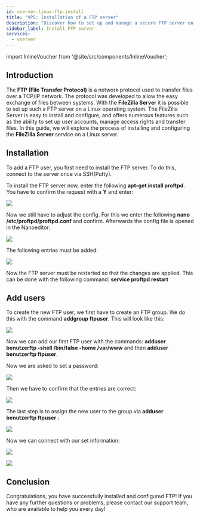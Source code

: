 ```yaml
---
id: vserver-linux-ftp-install
title: "VPS: Installation of a FTP server"
description: "Discover how to set up and manage a secure FTP server on Linux with FileZilla Server to efficiently transfer files → Learn more now"
sidebar_label: Install FTP server
services:
  - vserver
---
```


import InlineVoucher from '@site/src/components/InlineVoucher';

## Introduction

The **FTP (File Transfer Protocol)** is a network protocol used to transfer files over a TCP/IP network. The protocol was developed to allow the easy exchange of files between systems. With the **FileZilla Server** it is possible to set up such a FTP server on a Linux operating system. The FileZilla Server is easy to install and configure, and offers numerous features such as the ability to set up user accounts, manage access rights and transfer files. In this guide, we will explore the process of installing and configuring the **FileZilla Server** service on a Linux server.

<InlineVoucher />

## Installation

To add a FTP user, you first need to install the FTP server. To do this, connect to the server once via SSH(Putty).

To install the FTP server now, enter the following **apt-get install proftpd**. You have to confirm the request with a **Y** and enter:

![](https://screensaver01.zap-hosting.com/index.php/s/seKtY9GBELG78in/preview)

Now we still have to adjust the config. For this we enter the following **nano /etc/proftpd/proftpd.conf** and confirm. Afterwards the config file is opened in the Nanoeditor:

![](https://screensaver01.zap-hosting.com/index.php/s/J5kS2bJFjDyLpCZ/preview)

The following entries must be added: 

![](https://screensaver01.zap-hosting.com/index.php/s/TZoDZpiBQi5Yb5L/preview)

Now the FTP server must be restarted so that the changes are applied. This can be done with the following command: **service proftpd restart**

## Add users

To create the new FTP user, we first have to create an FTP group. We do this with the command **addgroup ftpuser**. This will look like this: 

![](https://screensaver01.zap-hosting.com/index.php/s/M2jnE6mWqQLKkme/preview)

Now we can add our first FTP user with the commands: **adduser benutzerftp -shell /bin/false -home /var/www** and then **adduser benutzerftp ftpuser**.

Now we are asked to set a password: 

![](https://screensaver01.zap-hosting.com/index.php/s/LKsops7sKTr2jXt/preview)

Then we have to confirm that the entries are correct: 

![](https://screensaver01.zap-hosting.com/index.php/s/LWdMS2j7PnRQwnd/preview)

The last step is to assign the new user to the group via **adduser benutzerftp ftpuser** :

![](https://screensaver01.zap-hosting.com/index.php/s/66fqTTttpM5BPkg/preview)

Now we can connect with our set information:

![](https://screensaver01.zap-hosting.com/index.php/s/ftccknJBSoC2pCH/preview)


![](https://screensaver01.zap-hosting.com/index.php/s/zRsRHA3NWNCwcsj/preview)



## Conclusion

Congratulations, you have successfully installed and configured FTP! If you have any further questions or problems, please contact our support team, who are available to help you every day! 

<InlineVoucher />
